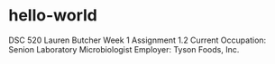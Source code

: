 # hello-world
DSC 520 
Lauren Butcher 
Week 1
Assignment 1.2
Current Occupation: Senion Laboratory Microbiologist
Employer: Tyson Foods, Inc.

